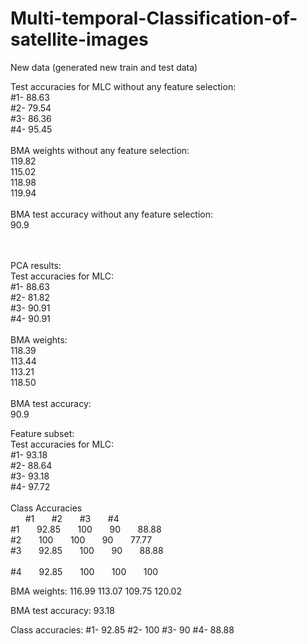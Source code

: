 # Multi-temporal-Classification-of-satellite-images

New data (generated new train and test data)<br/>

Test accuracies for MLC without any feature selection:<br/>
#1- 88.63<br/>
#2- 79.54<br/>
#3- 86.36<br/>
#4- 95.45<br/>
<br/>
BMA weights without any feature selection:<br/>
119.82<br/>
115.02<br/>
118.98<br/>
119.94<br/>
<br/>
BMA test accuracy without any feature selection:<br/>
90.9<br/>
<br/><br/>

PCA results:<br/>
Test accuracies for MLC:<br/>
#1- 88.63<br/>
#2- 81.82<br/>
#3- 90.91<br/>
#4- 90.91<br/>
<br/>
BMA weights:<br/>
118.39<br/>
113.44<br/>
113.21<br/>
118.50<br/>
<br/>
BMA test accuracy:<br/>
90.9<br/>


Feature subset:<br/>
Test accuracies for MLC:<br/>
#1- 93.18<br/>
#2- 88.64<br/>
#3- 93.18<br/>
#4- 97.72<br/>
<br/>
Class Accuracies<br/>
&nbsp;&nbsp;&nbsp;&nbsp;&nbsp;&nbsp;#1&nbsp;&nbsp;&nbsp;&nbsp;&nbsp;&nbsp;	#2&nbsp;&nbsp;&nbsp;&nbsp;&nbsp;&nbsp;	#3&nbsp;&nbsp;&nbsp;&nbsp;&nbsp;&nbsp;	#4&nbsp;&nbsp;&nbsp;&nbsp;&nbsp;&nbsp;<br/>
#1&nbsp;&nbsp;&nbsp;&nbsp;&nbsp;&nbsp;	92.85&nbsp;&nbsp;&nbsp;&nbsp;&nbsp;&nbsp;	100&nbsp;&nbsp;&nbsp;&nbsp;&nbsp;&nbsp;	90&nbsp;&nbsp;&nbsp;&nbsp;&nbsp;&nbsp;	88.88&nbsp;&nbsp;&nbsp;&nbsp;&nbsp;&nbsp;<br/>
#2&nbsp;&nbsp;&nbsp;&nbsp;&nbsp;&nbsp;	100&nbsp;&nbsp;&nbsp;&nbsp;&nbsp;&nbsp;	100&nbsp;&nbsp;&nbsp;&nbsp;&nbsp;&nbsp;	90&nbsp;&nbsp;&nbsp;&nbsp;&nbsp;&nbsp;	77.77&nbsp;&nbsp;&nbsp;&nbsp;&nbsp;&nbsp;<br/>
#3&nbsp;&nbsp;&nbsp;&nbsp;&nbsp;&nbsp;	92.85&nbsp;&nbsp;&nbsp;&nbsp;&nbsp;&nbsp;	100&nbsp;&nbsp;&nbsp;&nbsp;&nbsp;&nbsp;	90&nbsp;&nbsp;&nbsp;&nbsp;&nbsp;&nbsp;	88.88&nbsp;&nbsp;&nbsp;&nbsp;&nbsp;&nbsp;<br/>	
#4&nbsp;&nbsp;&nbsp;&nbsp;&nbsp;&nbsp;	92.85&nbsp;&nbsp;&nbsp;&nbsp;&nbsp;&nbsp;	100&nbsp;&nbsp;&nbsp;&nbsp;&nbsp;&nbsp;	100&nbsp;&nbsp;&nbsp;&nbsp;&nbsp;&nbsp;	100&nbsp;&nbsp;&nbsp;&nbsp;&nbsp;&nbsp;<br/>

BMA weights:
116.99
113.07
109.75
120.02

BMA test accuracy:
93.18

Class accuracies:
#1- 92.85
#2- 100
#3- 90
#4- 88.88


